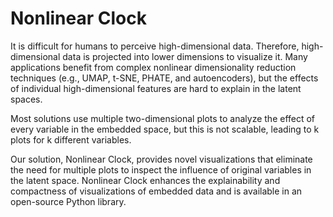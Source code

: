 # Nonlinear Clock

It is difficult for humans to perceive high-dimensional data. Therefore, high-dimensional data is projected into lower dimensions to visualize it. 
Many applications benefit from complex nonlinear dimensionality reduction techniques (e.g., UMAP, t-SNE, PHATE, and autoencoders), but the effects of individual high-dimensional features are hard to explain in the latent spaces. 

Most solutions use multiple two-dimensional plots to analyze the effect of every variable in the embedded space, but this is not scalable, leading to k plots for k different variables. 

Our solution, Nonlinear Clock, provides novel visualizations that eliminate the need for multiple plots to inspect the influence of original variables in the latent space. Nonlinear Clock enhances the explainability and compactness of visualizations of embedded data and is available in an open-source Python library.
